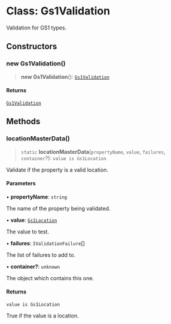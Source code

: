 # Class: Gs1Validation

Validation for GS1 types.

## Constructors

### new Gs1Validation()

> **new Gs1Validation**(): [`Gs1Validation`](Gs1Validation.md)

#### Returns

[`Gs1Validation`](Gs1Validation.md)

## Methods

### locationMasterData()

> `static` **locationMasterData**(`propertyName`, `value`, `failures`, `container`?): `value is Gs1Location`

Validate if the property is a valid location.

#### Parameters

• **propertyName**: `string`

The name of the property being validated.

• **value**: [`Gs1Location`](Gs1Location.md)

The value to test.

• **failures**: `IValidationFailure`[]

The list of failures to add to.

• **container?**: `unknown`

The object which contains this one.

#### Returns

`value is Gs1Location`

True if the value is a location.
